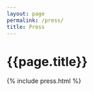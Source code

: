 ```yaml
---
layout: page
permalink: /press/
title: Press
---
```


<h1 class="marg-b-4">{{page.title}}</h1>
{% include press.html %}
